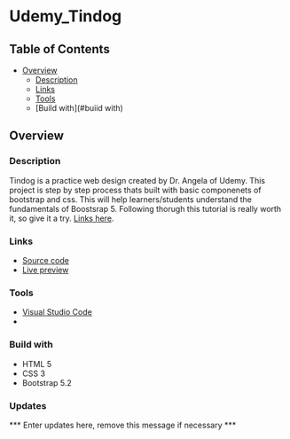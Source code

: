 # Udemy_Tindog

## Table of Contents

- [Overview](#overview)
  - [Description](#description)
  - [Links](#links)
  - [Tools](#tools)
  - [Build with](#buiid with)

## Overview

### Description
Tindog is a practice web design created by Dr. Angela of Udemy. This project is step by step process thats built with basic componenets of bootstrap and css. This will help learners/students understand the fundamentals of Boostsrap 5. Following thorugh this tutorial is really worth it, so give it a try. [Links here](https://www.udemy.com/course/the-complete-web-development-bootcamp/).

### Links
- [Source code](https://github.com/Carlozzzzz/Udemy_Tindog)
- [Live preview](https://carlozzzzz.github.io/Udemy_Tindog/)

### Tools
- [Visual Studio Code](https://code.visualstudio.com/)
- 

### Build with
- HTML 5
- CSS 3
- Bootstrap 5.2

### Updates
*** Enter updates here, remove this message if necessary ***
